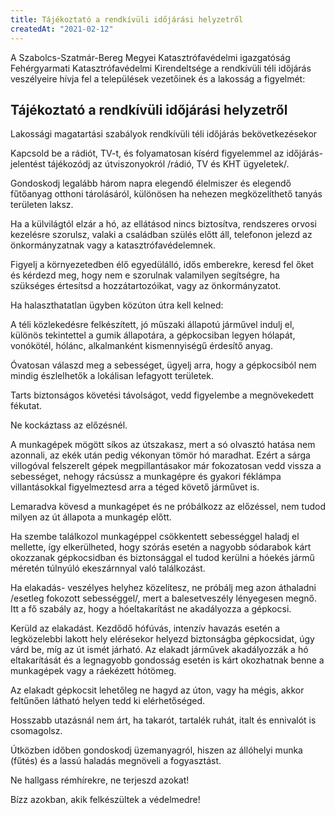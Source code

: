 ```yaml
---
title: Tájékoztató a rendkívüli időjárási helyzetről
createdAt: "2021-02-12"
---
```


A Szabolcs-Szatmár-Bereg Megyei Katasztrófavédelmi igazgatóság Fehérgyarmati Katasztrófavédelmi Kirendeltsége a rendkívüli téli időjárás veszélyeire hívja fel a települések vezetőinek és a lakosság a figyelmét:

## Tájékoztató a rendkívüli időjárási helyzetről

Lakossági magatartási szabályok rendkívüli téli időjárás bekövetkezésekor

Kapcsold be a rádiót, TV-t, és folyamatosan kísérd figyelemmel az időjárás-jelentést tájékozódj az útviszonyokról /rádió, TV és KHT ügyeletek/.

Gondoskodj legalább három napra elegendő élelmiszer és elegendő fűtőanyag otthoni tárolásáról, különösen ha nehezen megközelíthető tanyás területen laksz.

Ha a külvilágtól elzár a hó, az ellátásod nincs biztosítva, rendszeres orvosi kezelésre szorulsz, valaki a családban szülés előtt áll, telefonon jelezd az önkormányzatnak vagy a katasztrófavédelemnek.

Figyelj a környezetedben élő egyedülálló, idős emberekre, keresd fel őket és kérdezd meg, hogy nem e szorulnak valamilyen segítségre, ha szükséges értesítsd a hozzátartozóikat, vagy az önkormányzatot.

Ha halaszthatatlan ügyben közúton útra kell kelned:

A téli közlekedésre felkészített, jó műszaki állapotú járművel indulj el, különös tekintettel a gumik állapotára, a gépkocsiban legyen hólapát, vonókötél, hólánc, alkalmanként kismennyiségű érdesítő anyag.

Óvatosan válaszd meg a sebességet, ügyelj arra, hogy a gépkocsiból nem mindig észlelhetők a lokálisan lefagyott területek.

Tarts biztonságos követési távolságot, vedd figyelembe a megnövekedett fékutat.

Ne kockáztass az előzésnél.

A munkagépek mögött síkos az útszakasz, mert a só olvasztó hatása nem azonnali, az ekék után pedig vékonyan tömör hó maradhat. Ezért a sárga villogóval felszerelt gépek megpillantásakor már fokozatosan vedd vissza a sebességet, nehogy rácsússz a munkagépre és gyakori féklámpa villantásokkal figyelmeztesd arra a téged követő járművet is.

Lemaradva kövesd a munkagépet és ne próbálkozz az előzéssel, nem tudod milyen az út állapota a munkagép előtt.

Ha szembe találkozol munkagéppel csökkentett sebességgel haladj el mellette, így elkerülheted, hogy szórás esetén a nagyobb sódarabok kárt okozzanak gépkocsidban és biztonsággal el tudod kerülni a hóekés jármű méretén túlnyúló ekeszárnnyal való találkozást.

Ha elakadás- veszélyes helyhez közelítesz, ne próbálj meg azon áthaladni /esetleg fokozott sebességgel/, mert a balesetveszély lényegesen megnő. Itt a fő szabály az, hogy a hóeltakarítást ne akadályozza a gépkocsi.

Kerüld az elakadást. Kezdődő hófúvás, intenzív havazás esetén a legközelebbi lakott hely elérésekor helyezd biztonságba gépkocsidat, úgy várd be, míg az út ismét járható. Az elakadt járművek akadályozzák a hó eltakarítását és a legnagyobb gondosság esetén is kárt okozhatnak benne a munkagépek vagy a ráekézett hótömeg.

Az elakadt gépkocsit lehetőleg ne hagyd az úton, vagy ha mégis, akkor feltűnően látható helyen tedd ki elérhetőséged.

Hosszabb utazásnál nem árt, ha takarót, tartalék ruhát, italt és ennivalót is csomagolsz.

Útközben időben gondoskodj üzemanyagról, hiszen az állóhelyi munka (fűtés) és a lassú haladás megnöveli a fogyasztást.

Ne hallgass rémhírekre, ne terjeszd azokat!

Bízz azokban, akik felkészültek a védelmedre!
